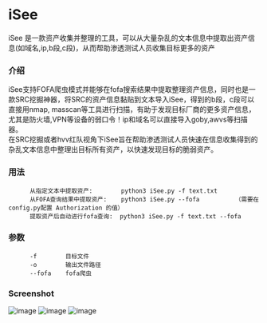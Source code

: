 # iSee
iSee 是一款资产收集并整理的工具，可以从大量杂乱的文本信息中提取出资产信息(如域名,ip,b段,c段)，从而帮助渗透测试人员收集目标更多的资产    
### 介绍
iSee支持FOFA爬虫模式并能够在fofa搜索结果中提取整理资产信息，同时也是一款SRC挖掘神器，将SRC的资产信息黏贴到文本导入iSee，得到的b段，c段可以直接用nmap, masscan等工具进行扫描，有助于发现目标厂商的更多资产信息，尤其是防火墙,VPN等设备的弱口令！ip和域名可以直接导入goby,awvs等扫描器。    
在SRC挖掘或者hvv红队视角下iSee旨在帮助渗透测试人员快速在信息收集得到的杂乱文本信息中整理出目标所有资产，以快速发现目标的脆弱资产。
     
### 用法         

          从指定文本中提取资产:        python3 iSee.py -f text.txt
          从FOFA查询结果中提取资产:    python3 iSee.py --fofa          （需要在config.py配置 Authorization 的值）
          提取资产后自动进行fofa查询:  python3 iSee.py -f text.txt --fofa
### 参数  
          -f        目标文件
          -o        输出文件路径
          --fofa    fofa爬虫
          
          
### Screenshot
![image](https://user-images.githubusercontent.com/71172892/146388672-b4e12df0-0f20-4d8e-af3c-7b08cfe4561d.png)
![image](https://user-images.githubusercontent.com/71172892/146219368-59c1643d-54a8-4b31-9403-b487ecea3f0e.png)
![image](https://user-images.githubusercontent.com/71172892/146388188-795eb486-72e8-40d4-ab8e-d2a23e78636b.png)

